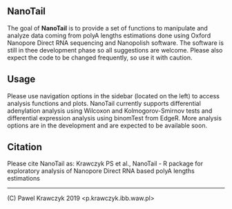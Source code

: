 ## NanoTail

The goal of **NanoTail** is to provide a set of functions to manipulate and analyze data coming from polyA lengths estimations done using Oxford Nanopore Direct RNA sequencing and Nanopolish software. The software is still in thee development phase so all suggestions are welcome. Please also expect the code to be changed frequently, so use it with caution.

## Usage

Please use navigation options in the sidebar (located on the left) to access analysis functions and plots. NanoTail currently supports differential adenylation analysis using Wilcoxon and Kolmogorov-Smirnov tests and differential expression analysis using binomTest from EdgeR. More analysis options are in the development and are expected to be available soon.

## Citation

Please cite NanoTail as:
Krawczyk PS et al., NanoTail - R package for exploratory analysis of Nanopore Direct RNA based polyA lengths estimations


---

(C) Pawel Krawczyk 2019 <p.krawczyk.ibb.waw.pl>
